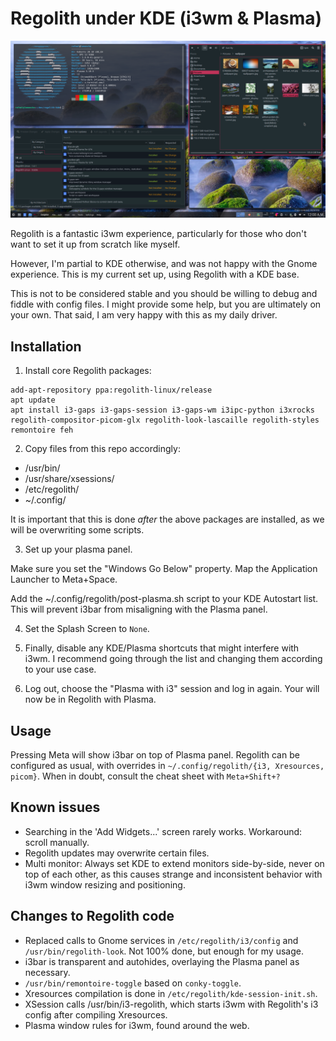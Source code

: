 # Regolith under KDE (i3wm & Plasma)

![Screenshot of Regolith running on KDE](img/screenshot.png)

Regolith is a fantastic i3wm experience, particularly for those who don't want to set it up from scratch like myself.

However, I'm partial to KDE otherwise, and was not happy with the Gnome experience. This is my current set up, using Regolith with a KDE base.

This is not to be considered stable and you should be willing to debug and fiddle with config files. I might provide some help, but you are ultimately on your own. That said, I am very happy with this as my daily driver.

## Installation

1. Install core Regolith packages:

```
add-apt-repository ppa:regolith-linux/release
apt update
apt install i3-gaps i3-gaps-session i3-gaps-wm i3ipc-python i3xrocks regolith-compositor-picom-glx regolith-look-lascaille regolith-styles remontoire feh
```

2. Copy files from this repo accordingly:

- /usr/bin/
- /usr/share/xsessions/
- /etc/regolith/
- ~/.config/

It is important that this is done *after* the above packages are installed, as we will be overwriting some scripts.

3. Set up your plasma panel. 

Make sure you set the "Windows Go Below" property. Map the Application Launcher to Meta+Space.

Add the ~/.config/regolith/post-plasma.sh script to your KDE Autostart list. This will prevent i3bar from misaligning with the Plasma panel.

4. Set the Splash Screen to `None`.

5. Finally, disable any KDE/Plasma shortcuts that might interfere with i3wm. I recommend going through the list and changing them according to your use case.

6. Log out, choose the "Plasma with i3" session and log in again. Your will now be in Regolith with Plasma.

## Usage

Pressing Meta will show i3bar on top of Plasma panel.
Regolith can be configured as usual, with overrides in `~/.config/regolith/{i3, Xresources, picom}`.
When in doubt, consult the cheat sheet with `Meta+Shift+?`

## Known issues

- Searching in the 'Add Widgets...' screen rarely works. Workaround: scroll manually.
- Regolith updates may overwrite certain files.
- Multi monitor: Always set KDE to extend monitors side-by-side, never on top of each other, as this causes strange and inconsistent behavior with i3wm window resizing and positioning.

## Changes to Regolith code

- Replaced calls to Gnome services in `/etc/regolith/i3/config` and `/usr/bin/regolith-look`. Not 100% done, but enough for my usage.
- i3bar is transparent and autohides, overlaying the Plasma panel as necessary.
- `/usr/bin/remontoire-toggle` based on `conky-toggle`.
- Xresources compilation is done in `/etc/regolith/kde-session-init.sh`.
- XSession calls /usr/bin/i3-regolith, which starts i3wm with Regolith's i3 config after compiling Xresources.
- Plasma window rules for i3wm, found around the web.

